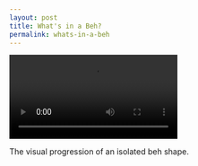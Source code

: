 ```yaml
---
layout: post
title: What's in a Beh?
permalink: whats-in-a-beh
---
```


![beh](/public/Beh.mp4) 

<p class="caption">
The visual progression of an isolated beh shape.
</p>
